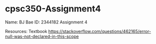 # cpsc350-Assignment4

Name: BJ Bae
ID: 2344182
Assignment 4

Resources:
Textbook
https://stackoverflow.com/questions/462165/error-null-was-not-declared-in-this-scope
